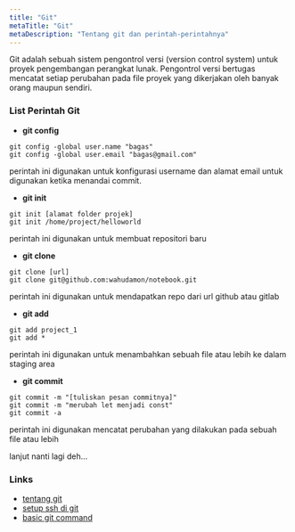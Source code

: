 ```yaml
---
title: "Git"
metaTitle: "Git"
metaDescription: "Tentang git dan perintah-perintahnya"
---
```


Git adalah sebuah sistem pengontrol versi (version control system) untuk proyek pengembangan perangkat lunak. Pengontrol versi bertugas mencatat setiap perubahan pada file proyek yang dikerjakan oleh banyak orang maupun sendiri.

### List Perintah Git
- **git config**
```git
git config -global user.name "bagas"
git config -global user.email "bagas@gmail.com"
```
perintah ini digunakan untuk konfigurasi username dan alamat email untuk digunakan ketika menandai commit.

- **git init**
```git
git init [alamat folder projek]
git init /home/project/helloworld
```
perintah ini digunakan untuk membuat repositori baru

- **git clone**
```git
git clone [url]
git clone git@github.com:wahudamon/notebook.git
```
perintah ini digunakan untuk mendapatkan repo dari url github atau gitlab

- **git add**
```git
git add project_1
git add *
```
perintah ini digunakan untuk menambahkan sebuah file atau lebih ke dalam staging area

- **git commit**
```git
git commit -m "[tuliskan pesan commitnya]"
git commit -m "merubah let menjadi const"
git commit -a
```
perintah ini digunakan mencatat perubahan yang dilakukan pada sebuah file atau lebih

lanjut nanti lagi deh...

### Links
- [tentang git](https://www.petanikode.com/git-untuk-pemula/)
- [setup ssh di git](https://www.petanikode.com/github-ssh)
- [basic git command](https://www.edureka.co/blog/git-commands-with-example/)